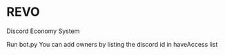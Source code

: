 # REVO
Discord Economy System

Run bot.py
You can add owners by listing the discord id in haveAccess list
